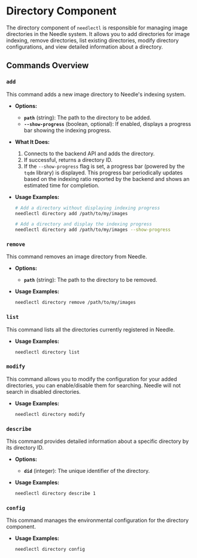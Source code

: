 # Directory Component

The directory component of `needlectl` is responsible for managing image directories in the Needle system. It allows you
to add directories for image indexing, remove directories, list existing directories, modify directory configurations,
and view detailed information about a directory.

## Commands Overview

### `add`

This command adds a new image directory to Needle's indexing system.

- **Options:**
  - **`path`** (string): The path to the directory to be added.
  - **`--show-progress`** (boolean, optional): If enabled, displays a progress bar showing the indexing progress.

- **What It Does:**

  1. Connects to the backend API and adds the directory.
  2. If successful, returns a directory ID.
  3. If the `--show-progress` flag is set, a progress bar (powered by the `tqdm` library) is displayed. This progress bar
     periodically updates based on the indexing ratio reported by the backend and shows an estimated time for completion.

- **Usage Examples:**

   ```bash
   # Add a directory without displaying indexing progress
   needlectl directory add /path/to/my/images
   
   # Add a directory and display the indexing progress
   needlectl directory add /path/to/my/images --show-progress
   ```

### `remove`

This command removes an image directory from Needle.

- **Options:**
  - **`path`** (string): The path to the directory to be removed.

- **Usage Examples:**
   ```bash
   needlectl directory remove /path/to/my/images
   ```

### `list`

This command lists all the directories currently registered in Needle.

- **Usage Examples:**
   ```bash
   needlectl directory list
   ```

### `modify`
This command allows you to modify the configuration for your added directories, you can enable/disable them for
searching. Needle will not search in disabled directories.

- **Usage Examples:**
   ```bash
   needlectl directory modify
   ```

### `describe`
This command provides detailed information about a specific directory by its directory ID.

- **Options:**
  - **`did`** (integer):  The unique identifier of the directory.

- **Usage Examples:**
   ```bash
   needlectl directory describe 1
   ```

### `config`
This command manages the environmental configuration for the directory component.

- **Usage Examples:**
   ```bash
   needlectl directory config
   ```